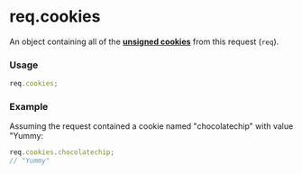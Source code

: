 # req.cookies
An object containing all of the [**unsigned cookies**](https://github.com/balderdashy/sails-docs/blob/master/PAGE_NEEDED.md) from this request (`req`).


### Usage
```javascript
req.cookies;
```


### Example
Assuming the request contained a cookie named "chocolatechip" with value "Yummy:

```javascript
req.cookies.chocolatechip;
// "Yummy"
```








<docmeta name="displayName" value="req.cookies">

